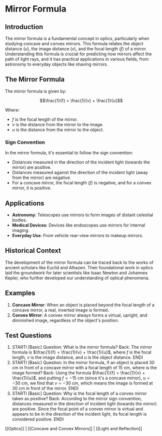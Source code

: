 # Mirror Formula

## Introduction
The mirror formula is a fundamental concept in optics, particularly when studying concave and convex mirrors. This formula relates the object distance ($u$), the image distance ($v$), and the focal length ($f$) of a mirror. Understanding this formula is crucial for predicting how mirrors affect the path of light rays, and it has practical applications in various fields, from astronomy to everyday objects like shaving mirrors.

## The Mirror Formula
The mirror formula is given by:

$$\frac{1}{f} = \frac{1}{v} + \frac{1}{u}$$

Where:
- $f$ is the focal length of the mirror.
- $v$ is the distance from the mirror to the image.
- $u$ is the distance from the mirror to the object.

### Sign Convention
In the mirror formula, it's essential to follow the sign convention:
- Distances measured in the direction of the incident light (towards the mirror) are positive.
- Distances measured against the direction of the incident light (away from the mirror) are negative.
- For a concave mirror, the focal length ($f$) is negative, and for a convex mirror, it is positive.

## Applications
- **Astronomy**: Telescopes use mirrors to form images of distant celestial bodies.
- **Medical Devices**: Devices like endoscopes use mirrors for internal imaging.
- **Everyday Use**: From vehicle rear-view mirrors to makeup mirrors.

## Historical Context
The development of the mirror formula can be traced back to the works of ancient scholars like Euclid and Alhazen. Their foundational work in optics laid the groundwork for later scientists like Isaac Newton and Johannes Kepler, who further developed our understanding of optical phenomena.

## Examples
1. **Concave Mirror**: When an object is placed beyond the focal length of a concave mirror, a real, inverted image is formed.
2. **Convex Mirror**: A convex mirror always forms a virtual, upright, and diminished image, regardless of the object's position.

## Test Questions
1. STARTI [Basic] Question: What is the mirror formula? Back: The mirror formula is $\frac{1}{f} = \frac{1}{v} + \frac{1}{u}$, where $f$ is the focal length, $v$ is the image distance, and $u$ is the object distance. ENDI
2. STARTI [Basic] Question: In the mirror formula, if an object is placed 30 cm in front of a concave mirror with a focal length of 15 cm, where is the image formed? Back: Using the formula $\frac{1}{f} = \frac{1}{v} + \frac{1}{u}$, and putting $f = -15$ cm (since it's a concave mirror), $u = -30$ cm, we find that $v = -30$ cm, which means the image is formed at 30 cm in front of the mirror. ENDI
3. STARTI [Basic] Question: Why is the focal length of a convex mirror taken as positive? Back: According to the mirror sign convention, distances measured in the direction of incident light (towards the mirror) are positive. Since the focal point of a convex mirror is virtual and appears to be in the direction of the incident light, its focal length is considered positive. ENDI

[[Optics]] | [[Concave and Convex Mirrors]] | [[Light and Reflection]]